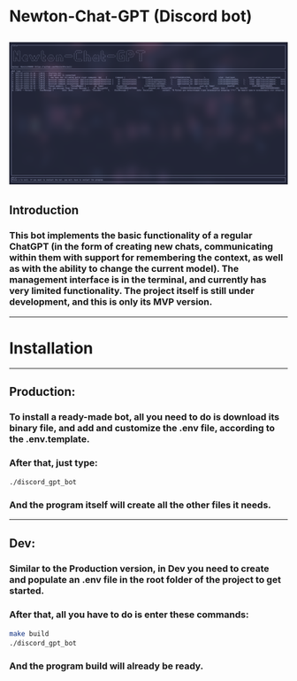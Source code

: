 # Newton-Chat-GPT (Discord bot)
![alt text](https://github.com/NikitolProject/Newton-GPT/raw/master/assets/demo.png)
---
## Introduction
### This bot implements the basic functionality of a regular ChatGPT (in the form of creating new chats, communicating within them with support for remembering the context, as well as with the ability to change the current model). The management interface is in the terminal, and currently has very limited functionality. The project itself is still under development, and this is only its MVP version.
---
# Installation
---
## Production:
### To install a ready-made bot, all you need to do is download its binary file, and add and customize the .env file, according to the .env.template.
### After that, just type:
```bash
./discord_gpt_bot
```
### And the program itself will create all the other files it needs.
---
## Dev:
### Similar to the Production version, in Dev you need to create and populate an .env file in the root folder of the project to get started.
### After that, all you have to do is enter these commands:
```bash
make build
./discord_gpt_bot
```
### And the program build will already be ready.
